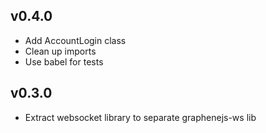 ## v0.4.0
- Add AccountLogin class
- Clean up imports
- Use babel for tests
## v0.3.0
- Extract websocket library to separate graphenejs-ws lib
